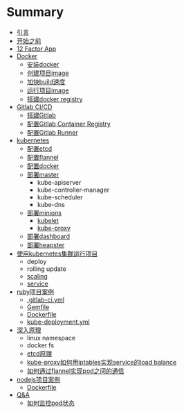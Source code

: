 # Summary

* [引言](README.md)
* [开始之前](introduction.md)
* [12 Factor App](12-factor-app.md)
* [Docker](docker.md)
  * [安装docker](docker/install.md)
  * [创建项目image](docker/build-image.md)
  * [加快build速度](docker/speed-up-build.md)
  * [运行项目image](docker/run-image.md)
  * [搭建docker registry](docker/registry.md)
* [Gitlab CI/CD](gitlab.md)
  * [搭建Gitlab](gitlab/gitlab.md)
  * [配置Gitlab Container Registry](gitlab/container-registry.md)
  * [配置Gitlab Runner](gitlab/runner.md)
* [kubernetes](kubernetes.md)
  * [配置etcd](kubernetes/etcd.md)
  * [配置flannel](kubernetes/flannel.md)
  * [配置docker](kubernetes/docker.md)
  * [部署master](kubernetes/bu-shu-master.md)
    * kube-apiserver
    * kube-controller-manager
    * kube-scheduler
    * kube-dns
  * [部署minions](kubernetes/minion.md)
    * [kubelet](kubernetes/bu-shu-slave/kube-let.md)
    * [kube-proxy](kubernetes/bu-shu-slave/kube-proxy.md)
  * [部署dashboard](kubernetes/bu-shu-dashboard.md)
  * [部署heapster](kubernetes/bu-shu-heapster.md)
* [使用kubernetes集群运行项目](bu-shu-di-yi-ge-xiang-mu.md)
  * deploy
  * rolling update
  * [scaling](bu-shu-di-yi-ge-xiang-mu/scaling.md)
  * [service](bu-shu-di-yi-ge-xiang-mu/service.md)
* [ruby项目案例](an-li.md)
  * [.gitlab-ci.yml](an-li/gitlab-ciyml.md)
  * [Gemfile](an-li/gemfile.md)
  * [Dockerfile](an-li/dockerfile.md)
  * [kube-deployment.yml](an-li/kube-deploymentyml.md)
* [深入原理](shen-ru-yuan-li.md)
  * linux namespace
  * docker fs
  * [etcd原理](shen-ru-yuan-li/etcd.md)
  * [kube-proxy如何用iptables实现service的load balance](shen-ru-yuan-li/iptable-load-balance.md)
  * [如何通过flannel实现pod之间的通信](shen-ru-yuan-li/flannel.md)
* [nodejs项目案例](nodejsxiang-mu-an-li.md)
  * [Dockerfile](dockerfile.md)
* [Q&A](Q&A.md)
  * [如何监控pod状态](Q&A/ru-he-jian-kong-pod-zhuang-tai.md)
<!-- * [作者](zuo-zhe.md) -->
